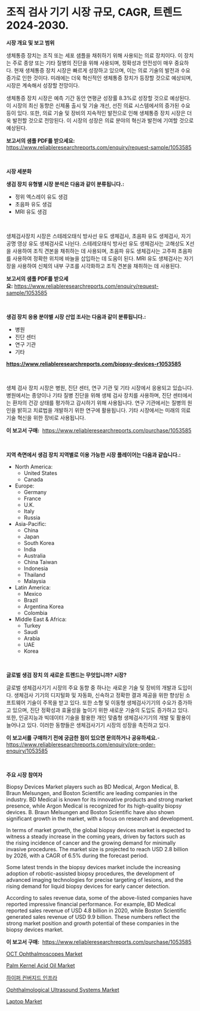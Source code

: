 <p><h1>조직 검사 기기 시장 규모, CAGR, 트렌드 2024-2030.</h1></p><p><strong>시장 개요 및 보고 범위</strong></p>
<p><p>생체통증 장치는 조직 또는 세포 샘플을 채취하기 위해 사용되는 의료 장치이다. 이 장치는 주로 종양 또는 기타 질병의 진단을 위해 사용되며, 정확성과 안전성이 매우 중요하다. 현재 생체통증 장치 시장은 빠르게 성장하고 있으며, 이는 의료 기술의 발전과 수요 증가로 인한 것이다. 미래에는 더욱 혁신적인 생체통증 장치가 등장할 것으로 예상되며, 시장은 계속해서 성장할 전망이다.</p><p>생체통증 장치 시장은 예측 기간 동안 연평균 성장률 8.3%로 성장할 것으로 예상된다. 이 시장의 최신 동향은 신제품 출시 및 기술 개선, 선진 의료 시스템에서의 증가된 수요 등이 있다. 또한, 의료 기술 및 장비의 지속적인 발전으로 인해 생체통증 장치 시장은 더욱 발전할 것으로 전망된다. 이 시장의 성장은 의료 분야의 혁신과 발전에 기여할 것으로 예상된다.</p></p>
<p><strong>보고서의 샘플 PDF를 받으세요:</strong> <a href="https://www.reliableresearchreports.com/enquiry/request-sample/1053585">https://www.reliableresearchreports.com/enquiry/request-sample/1053585</a></p>
<p>&nbsp;</p>
<p><strong>시장 세분화</strong></p>
<p><strong>생검 장치 유형별 시장 분석은 다음과 같이 분류됩니다.:</strong></p>
<p><ul><li>정위 엑스레이 유도 생검</li><li>초음파 유도 생검</li><li>MRI 유도 생검</li></ul></p>
<p>&nbsp;</p>
<p><p>생체검사장치 시장은 스테레오태식 방사선 유도 생체검사, 초음파 유도 생체검사, 자기 공명 영상 유도 생체검사로 나뉜다. 스테레오태식 방사선 유도 생체검사는 고해상도 X선을 사용하여 조직 견본을 채취하는 데 사용되며, 초음파 유도 생체검사는 고주파 초음파를 사용하여 정확한 위치에 바늘을 삽입하는 데 도움이 된다. MRI 유도 생체검사는 자기장을 사용하여 신체의 내부 구조를 시각화하고 조직 견본을 채취하는 데 사용된다.</p></p>
<p><strong>보고서의 샘플 PDF를 받으세요:</strong>&nbsp;<a href="https://www.reliableresearchreports.com/enquiry/request-sample/1053585">https://www.reliableresearchreports.com/enquiry/request-sample/1053585</a></p>
<p>&nbsp;</p>
<p><strong> 생검 장치 응용 분야별 시장 산업 조사는 다음과 같이 분류됩니다.:</strong></p>
<p><ul><li>병원</li><li>진단 센터</li><li>연구 기관</li><li>기타</li></ul></p>
<p><strong><a href="https://www.reliableresearchreports.com/biopsy-devices-r1053585">https://www.reliableresearchreports.com/biopsy-devices-r1053585</a></strong></p>
<p>&nbsp;</p>
<p><p>생체 검사 장치 시장은 병원, 진단 센터, 연구 기관 및 기타 시장에서 응용되고 있습니다. 병원에서는 종양이나 기타 질병 진단을 위해 생체 검사 장치를 사용하며, 진단 센터에서는 환자의 건강 상태를 평가하고 감시하기 위해 사용됩니다. 연구 기관에서는 질병의 원인을 밝히고 치료법을 개발하기 위한 연구에 활용됩니다. 기타 시장에서는 미래의 의료 기술 혁신을 위한 장비로 사용됩니다.</p></p>
<p><strong>이 보고서 구매:</strong>&nbsp; <a href="https://www.reliableresearchreports.com/purchase/1053585">https://www.reliableresearchreports.com/purchase/1053585</a></p>
<p>&nbsp;</p>
<p><strong>지역 측면에서 생검 장치 지역별로 이용 가능한 시장 플레이어는 다음과 같습니다.:</strong></p>
<p><ul>
    <li>
        North America:
        <ul>
            <li>United States</li>
            <li>Canada</li>
        </ul>
    </li>
    <li>
        Europe:
        <ul>
            <li>Germany</li>
            <li>France</li>
            <li>U.K.</li>
            <li>Italy</li>
            <li>Russia</li>
        </ul>
    </li>
    <li>
        Asia-Pacific:
        <ul>
            <li>China</li>
            <li>Japan</li>
            <li>South Korea</li>
            <li>India</li>
            <li>Australia</li>
            <li>China Taiwan</li>
            <li>Indonesia</li>
            <li>Thailand</li>
            <li>Malaysia</li>
        </ul>
    </li>
    <li>
        Latin America:
        <ul>
            <li>Mexico</li>
            <li>Brazil</li>
            <li>Argentina Korea</li>
            <li>Colombia</li>
        </ul>
    </li>
    <li>
        Middle East & Africa:
        <ul>
            <li>Turkey</li>
            <li>Saudi</li>
            <li>Arabia</li>
            <li>UAE</li>
            <li>Korea</li>
        </ul>
    </li>
    </ul></p>
<p>&nbsp;</p>
<p><strong>글로벌 생검 장치 의 새로운 트렌드는 무엇입니까? 시장?</strong></p>
<p><p>글로벌 생체검사기기 시장의 주요 동향 중 하나는 새로운 기술 및 장비의 개발과 도입이다. 생체검사 기기의 디지털화 및 자동화, 신속하고 정확한 결과 제공을 위한 향상된 소프트웨어 기술이 주목을 받고 있다. 또한 소형 및 이동형 생체검사기기의 수요가 증가하고 있으며, 진단 정확성과 효율성을 높이기 위한 새로운 기술의 도입도 증가하고 있다. 또한, 인공지능과 빅데이터 기술을 활용한 개인 맞춤형 생체검사기기의 개발 및 활용이 늘어나고 있다. 이러한 동향들은 생체검사기기 시장의 성장을 촉진하고 있다.</p></p>
<p><strong>이 보고서를 구매하기 전에 궁금한 점이 있으면 문의하거나 공유하세요.</strong>- <a href="https://www.reliableresearchreports.com/enquiry/pre-order-enquiry/1053585">https://www.reliableresearchreports.com/enquiry/pre-order-enquiry/1053585</a></p>
<p>&nbsp;</p>
<p><strong>주요 시장 참여자</strong></p>
<p><p>Biopsy Devices Market players such as BD Medical, Argon Medical, B. Braun Melsungen, and Boston Scientific are leading companies in the industry. BD Medical is known for its innovative products and strong market presence, while Argon Medical is recognized for its high-quality biopsy devices. B. Braun Melsungen and Boston Scientific have also shown significant growth in the market, with a focus on research and development.</p><p>In terms of market growth, the global biopsy devices market is expected to witness a steady increase in the coming years, driven by factors such as the rising incidence of cancer and the growing demand for minimally invasive procedures. The market size is projected to reach USD 2.8 billion by 2026, with a CAGR of 6.5% during the forecast period.</p><p>Some latest trends in the biopsy devices market include the increasing adoption of robotic-assisted biopsy procedures, the development of advanced imaging technologies for precise targeting of lesions, and the rising demand for liquid biopsy devices for early cancer detection.</p><p>According to sales revenue data, some of the above-listed companies have reported impressive financial performance. For example, BD Medical reported sales revenue of USD 4.8 billion in 2020, while Boston Scientific generated sales revenue of USD 9.9 billion. These numbers reflect the strong market position and growth potential of these companies in the biopsy devices market.</p></p>
<p><strong>이 보고서 구매:</strong>&nbsp;&nbsp;<a href="https://www.reliableresearchreports.com/purchase/1053585">https://www.reliableresearchreports.com/purchase/1053585</a></p>
<p><p><a href="https://github.com/rahu1506/Market-Research-Report-List-3/blob/main/oct-ophthalmoscopes-market.md">OCT Ophthalmoscopes Market</a></p><p><a href="https://issuu.com/reportprime-2/docs/palm-kernel-acid-oil-market-size-2030.pptx">Palm Kernel Acid Oil Market</a></p><p><a href="https://github.com/TobyKub4685/Market-Research-Report-List-1/blob/main/116991721112.md">하이퍼 컨버지드 인프라</a></p><p><a href="https://github.com/juniordelafrance/Market-Research-Report-List-2/blob/main/ophthalmological-ultrasound-systems-market.md">Ophthalmological Ultrasound Systems Market</a></p><p><a href="https://angry-finch-aaf.notion.site/Decoding-Laptop-Market-Metrics-Market-Share-Trends-and-Growth-Patterns-4e64d4bc4b53455b9233c90ffb077eb4">Laptop Market</a></p></p>